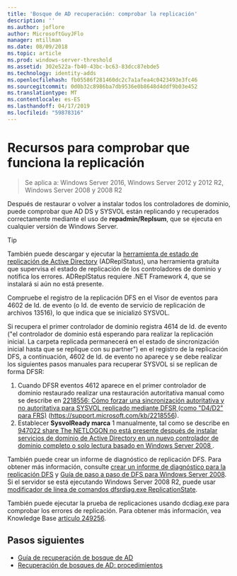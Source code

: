 ```yaml
---
title: 'Bosque de AD recuperación: comprobar la replicación'
description: ''
ms.author: joflore
author: MicrosoftGuyJFlo
manager: mtillman
ms.date: 08/09/2018
ms.topic: article
ms.prod: windows-server-threshold
ms.assetid: 302e522a-fb40-43bc-bc63-83dcc87ebde5
ms.technology: identity-adds
ms.openlocfilehash: fb05586f281460dc2c7a1afea4c0423493e3fc46
ms.sourcegitcommit: 0d0b32c8986ba7db9536e0b8648d4ddf9b03e452
ms.translationtype: MT
ms.contentlocale: es-ES
ms.lasthandoff: 04/17/2019
ms.locfileid: "59878316"
---
```

# <a name="resources-to-verify-replication-is-working"></a>Recursos para comprobar que funciona la replicación 

>Se aplica a: Windows Server 2016, Windows Server 2012 y 2012 R2, Windows Server 2008 y 2008 R2

Después de restaurar o volver a instalar todos los controladores de dominio, puede comprobar que AD DS y SYSVOL están replicando y recuperados correctamente mediante el uso de **repadmin/Replsum**, que se ejecuta en cualquier versión de Windows Server.  
  
> [!TIP]
> También puede descargar y ejecutar la [herramienta de estado de replicación de Active Directory](https://www.microsoft.com/download/details.aspx?id=30005) (ADReplStatus), una herramienta gratuita que supervisa el estado de replicación de los controladores de dominio y notifica los errores. ADReplStatus requiere .NET Framework 4, que se instalará si aún no está presente.  

Compruebe el registro de la replicación DFS en el Visor de eventos para 4602 de Id. de evento (o Id. de evento de servicio de replicación de archivos 13516), lo que indica que se inicializó SYSVOL.  

Si recupera el primer controlador de dominio registra 4614 de Id. de evento ("el controlador de dominio está esperando para realizar la replicación inicial. La carpeta replicada permanecerá en el estado de sincronización inicial hasta que se replique con su partner") en el registro de la replicación DFS, a continuación, 4602 de Id. de evento no aparece y se debe realizar los siguientes pasos manuales para recuperar SYSVOL si se replican de forma DFSR:  

1. Cuando DFSR eventos 4612 aparece en el primer controlador de dominio restaurado realizar una restauración autoritativa manual como se describe en [2218556: Cómo forzar una sincronización autoritativa y no autoritativa para SYSVOL replicado mediante DFSR (como "D4/D2" para FRS)](https://support.microsoft.com/kb/2218556) (https://support.microsoft.com/kb/2218556).  
2. Establecer **SysvolReady marca** 1 manualmente, tal como se describe en [947022 share The NETLOGON no está presente después de instalar servicios de dominio de Active Directory en un nuevo controlador de dominio completo o solo lectura basado en Windows Server 2008 ](https://support.microsoft.com/kb/947022).  

También puede crear un informe de diagnóstico de replicación DFS. Para obtener más información, consulte [crear un informe de diagnóstico para la replicación DFS](https://technet.microsoft.com/library/cc754227.aspx) y [Guía de paso a paso de DFS para Windows Server 2008](https://technet.microsoft.com/library/cc732863\(WS.10\).aspx). Si el servidor se está ejecutando Windows Server 2008 R2, puede usar [modificador de línea de comandos dfsrdiag.exe ReplicationState](http://blogs.technet.com/b/filecab/archive/2009/05/28/dfsrdiag-exe-replicationstate-what-s-dfsr-up-to.aspx).  

También puede ejecutar la prueba de replicaciones usando dcdiag.exe para comprobar los errores de replicación. Para obtener más información, vea Knowledge Base [artículo 249256](https://support.microsoft.com/kb/249256).

## <a name="next-steps"></a>Pasos siguientes

- [Guía de recuperación de bosque de AD](AD-Forest-Recovery-Guide.md)
- [Recuperación de bosques de AD: procedimientos](AD-Forest-Recovery-Procedures.md)
